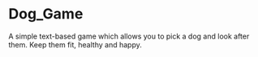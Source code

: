 # Dog_Game
A simple text-based game which allows you to pick a dog and look after them. Keep them fit, healthy and happy.
